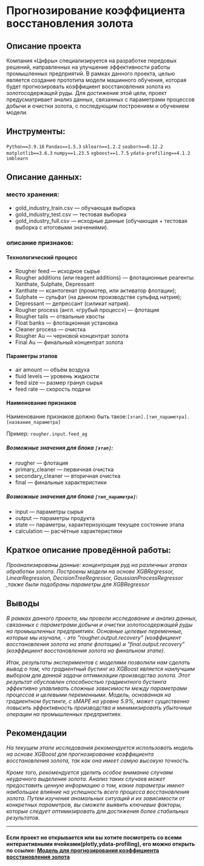 # Прогнозирование коэффициента восстановления золота

## Описание проекта

Компания «Цифры» специализируется на разработке передовых решений, направленных на улучшение эффективности работы промышленных предприятий. В рамках данного проекта, целью является создание прототипа модели машинного обучения, которая будет прогнозировать коэффициент восстановления золота из золотосодержащей руды. Для достижения этой цели, проект предусматривает анализ данных, связанных с параметрами процессов добычи и очистки золота, с последующим построением и обучением модели.

## Инструменты:
`Python==3.9.16`
`Pandas==1.5.3`
`sklearn==1.2.2`
`seaborn==0.12.2`
`matplotlib==3.6.3`
`numpy==1.23.5`
`xgboost==1.7.5`
`ydata-profiling==4.1.2`
`imblearn`

## Описание данных:

### место хранения:

- gold_industry_train.csv — обучающая выборка
- gold_industry_test.csv — тестовая выборка
- gold_industry_full.csv — исходные данные (обучающая + тестовая выборка с итоговыми значениями).

### описание признаков:

#### Технологический процесс
- Rougher feed — исходное сырье
- Rougher additions (или reagent additions) — флотационные реагенты: Xanthate, Sulphate, Depressant
- Xanthate — ксантогенат (промотер, или активатор флотации);
- Sulphate — сульфат (на данном производстве сульфид натрия);
- Depressant — депрессант (силикат натрия).
- Rougher process (англ. «грубый процесс») — флотация
- Rougher tails — отвальные хвосты
- Float banks — флотационная установка
- Cleaner process — очистка
- Rougher Au — черновой концентрат золота
- Final Au — финальный концентрат золота

#### Параметры этапов
- air amount — объём воздуха
- fluid levels — уровень жидкости
- feed size — размер гранул сырья
- feed rate — скорость подачи
 
#### Наименование признаков
Наименование признаков должно быть такое:`[этап].[тип_параметра].[название_параметра]`

Пример: `rougher.input.feed_ag`

##### Возможные значения для блока `[этап]`:
- rougher — флотация
- primary_cleaner — первичная очистка
- secondary_cleaner — вторичная очистка
- final — финальные характеристики

##### Возможные значения для блока `[тип_параметра]`:
- input — параметры сырья
- output — параметры продукта
- state — параметры, характеризующие текущее состояние этапа
- calculation — расчётные характеристики

## Краткое описание проведённой работы:
<i> 
Проанализированы данные: концентрация руд на различных этапах обработки золота. Построены модели на основе XGBRegressor, LinearRegression, DecisionTreeRegressor, GaussianProcessRegressor ,также были подобраны параметры для XGBRegressor</i>

## Выводы
<i>В рамках данного проекта, мы провели исследование и анализ данных, связанных с параметрами добычи и очистки золотосодержащей руды на промышленных предприятиях. Основные целевые переменные, которые мы изучали, - это "rougher.output.recovery" (коэффициент восстановления золота на этапе флотации) и "final.output.recovery" (коэффициент восстановления золота на финальном этапе).

Итак, результаты экспериментов с моделями позволили нам сделать вывод о том, что градиентный бустинг из XGBoost является наилучшим выбором для данной задачи оптимизации производства золота. Этот результат обусловлен способностью градиентного бустинга эффективно улавливать сложные зависимости между параметрами процессов и целевыми переменными. Модель, основанная на градиентном бустинге, с sMAPE на уровне 5.9%, может существенно повысить эффективность производства и минимизировать убыточные операции на промышленных предприятиях.</i>

## Рекомендации
<i>На текущем этапе исследования рекомендуется использовать модель на основе XGBoost для прогнозирование коэффициента восстановления золота, так как она имеет самую высокую точность. 

Кроме того, рекомендуется уделить особое внимание случаям неудачного выделения золота. Анализ таких случаев может предоставить ценную информацию о том, какие параметры имеют наибольшее влияние на успешность всего процесса восстановления золота. Путем изучения аномальных ситуаций и их зависимости от конкретных параметров, вы сможете выявить ключевые факторы, которые следует оптимизировать для достижения более стабильных результатов.
</i>

---

#### Если проект не открывается или вы хотите посмотреть со всеми интерактивными ячейками(plotly,ydata-profiling), его можно открыть по ссылке: <a href='https://nbviewer.org/github/verydirtyhands/gold_project/blob/main/p8f.ipynb'>Модель для прогнозирования коэффициента восстановления золота</a>
